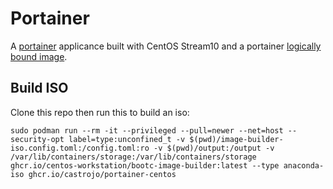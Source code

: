# Portainer

A [portainer](https://www.portainer.io/) applicance built with CentOS Stream10 and a portainer [logically bound image](https://containers.github.io/bootc/logically-bound-images.html).

## Build ISO

Clone this repo then run this to build an iso: 

```
sudo podman run --rm -it --privileged --pull=newer --net=host --security-opt label=type:unconfined_t -v $(pwd)/image-builder-iso.config.toml:/config.toml:ro -v $(pwd)/output:/output -v /var/lib/containers/storage:/var/lib/containers/storage ghcr.io/centos-workstation/bootc-image-builder:latest --type anaconda-iso ghcr.io/castrojo/portainer-centos
```
